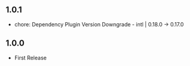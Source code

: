## 1.0.1

* chore: Dependency Plugin Version Downgrade - intl | 0.18.0 -> 0.17.0

## 1.0.0

* First Release

